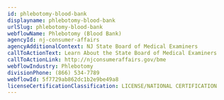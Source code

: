 ```yaml
---
id: phlebotomy-blood-bank
displayname: phlebotomy-blood-bank
urlSlug: phlebotomy-blood-bank
webflowName: Phlebotomy (Blood Bank)
agencyId: nj-consumer-affairs
agencyAdditionalContext: NJ State Board of Medical Examiners
callToActionText: Learn About the State Board of Medical Examiners
callToActionLink: http://njconsumeraffairs.gov/bme
webflowIndustry: Phlebotomy
divisionPhone: (866) 534-7789
webflowId: 5f7729ab862dc1b2e9be49a8
licenseCertificationClassification: LICENSE/NATIONAL CERTIFICATION
---
```

